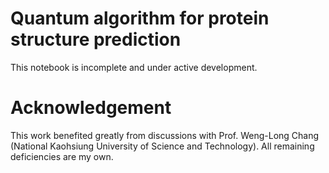# Quantum algorithm for protein structure prediction

This notebook is incomplete and under active development. 

# Acknowledgement
This work benefited greatly from discussions with Prof. Weng-Long Chang (National Kaohsiung University of Science and Technology). All remaining deficiencies are my own.
